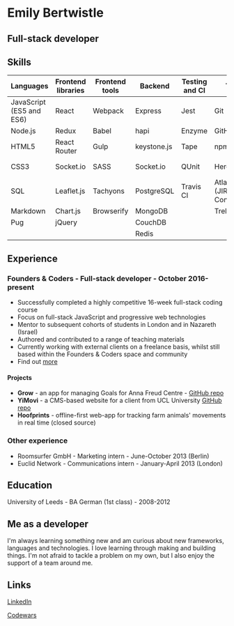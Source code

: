 # Emily Bertwistle
## Full-stack developer
## Skills

| Languages                | Frontend libraries | Frontend tools | Backend     | Testing and CI | Tools                        | Other            |
|--------------------------|--------------------|----------------|-------------|----------------|------------------------------|------------------|
| JavaScript (ES5 and ES6) | React              | Webpack        | Express     | Jest           | Git                          | TDD              |
| Node.js                  | Redux              | Babel          | hapi        | Enzyme         | GitHub                       | UX               |
| HTML5                    | React Router       | Gulp           | keystone.js | Tape           | npm                          | Wireframes       |
| CSS3                     | Socket.io          | SASS           | Socket.io   | QUnit          | Heroku                       | Agile (Scrum)    |
| SQL                      | Leaflet.js         | Tachyons       | PostgreSQL  | Travis CI      | Atlassian (JIRA, Confluence) | Pair programming |
| Markdown                 | Chart.js           | Browserify     | MongoDB     |                | Trello                       |                  |
| Pug                      | jQuery             |                | CouchDB     |                |                              |                  |
|                          |                    |                | Redis       |                |                              |                  |


## Experience

### Founders & Coders - Full-stack developer - October 2016-present
* Successfully completed a highly competitive 16-week full-stack coding course
* Focus on full-stack JavaScript and progressive web technologies
* Mentor to subsequent cohorts of students in London and in Nazareth (Israel)
* Authored and contributed to a range of teaching materials
* Currently working with external clients on a freelance basis, whilst still based within the Founders & Coders space and community
* Find out [more](https://foundersandcoders.com)


#### Projects
* **Grow**  - an app for managing Goals for Anna Freud Centre - [GitHub repo](https://github.com/CYPIAPT-LNDSE/goals-app)
* **YiMovi** - a CMS-based website for a client from UCL University [GitHub repo](https://github.com/infact-coop/yimovi)
* **Hoofprints** - offline-first web-app for tracking farm animals' movements in real time (closed source)



### Other experience
* Roomsurfer GmbH - Marketing intern - June-October 2013 (Berlin)
* Euclid Network - Communications intern - January-April 2013 (London)

## Education
University of Leeds - BA German (1st class) - 2008-2012

## Me as a developer
I'm always learning something new and am curious about new frameworks, languages and technologies. I love learning through making and building things. I'm not afraid to tackle a problem on my own, but I also enjoy the support of a team around me.

## Links
[LinkedIn](https://www.linkedin.com/in/bertwe/)

[Codewars](https://www.codewars.com/users/limeyb7)
